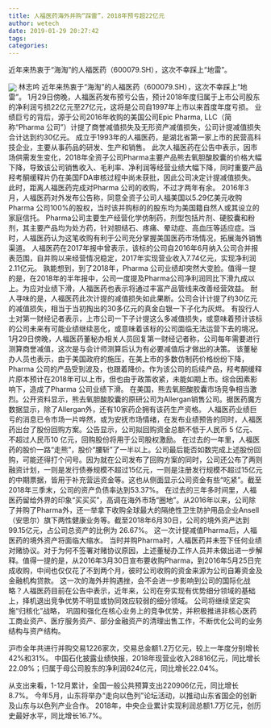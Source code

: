 ```yaml
---
title: 人福医药海外并购“踩雷”，2018年预亏超22亿元
author: wetech
date: 2019-01-29 20:27:42
tags: 
categories: 
---
```

近年来热衷于“海淘”的人福医药（600079.SH），这次不幸踩上“地雷”。
<!-- more -->
<img align="center" border="0" src="https://imgcdn.yicai.com/uppics/images/2019/01/d7188f78d4b8e60f9ce4cbbf52178920.jpg" />
林志吟
近年来热衷于“海淘”的人福医药（600079.SH），这次不幸踩上“地雷”。
1月29日傍晚，人福医药发布预亏公告，预计2018年度归属于上市公司股东的净利润亏损22亿元至27亿元，这将是公司自1997年上市以来首度年度亏损。
业绩巨亏的背后，源于公司2016年收购的美国公司Epic Pharma, LLC（简称“Pharma 公司”）计提了商誉减值损失及无形资产减值损失，公司计提减值损失合计达到约30亿元。
成立于1993年的人福医药，是湖北省第一家上市的民营高科技企业，主要从事药品的研发、生产和销售。
此次人福医药在公告中表示，因市场供需发生变化，2018年全资子公司Pharma主要产品熊去氧胆酸胶囊的价格大幅下降，导致该公司销售收入、毛利率、净利润等经营业绩大幅下降，同时重要产品羟考酮缓释片仍在美国FDA审核过程中尚未获批，因此公司决定计提减值损失。
此时，距离人福医药完成对Pharma 公司的收购，不过才两年有余。
2016年3月，人福医药对外发布公告称，同意全资子公司人福美国以5.29亿美元收购Pharma 公司100%的股权，当时该并购标的的股东均为美国籍自然人或其设立的家庭信托。
Pharma公司主要生产经营化学仿制药，剂型包括片剂、硬胶囊和粉剂，其主要产品均为处方药，针对胆结石、疼痛、晕动症、高血压等适应症。当时，人福医药认为这笔收购有利于公司充分掌握美国医药市场情况，拓展海外销售渠道。
人福医药在2017年报中曾表示，该标的公司自2016年6月纳入公司合并报表范围，自并购以来经营情况稳定，2017年实现营业收入7.74亿元，实现净利润2.11亿元。
孰能想到，到了2018年，Pharma 公司业绩却突然大变脸。值得一提的是，在2018年的半年报中，公司一度提及Pharma公司净利润同比下滑九成以上。为应对业绩下滑，人福医药也表示将通过丰富产品管线来改善经营效益。
耐人寻味的是，人福医药此次计提的减值损失如此果断。公司合计计提了约30亿元的减值损失，相当于当初掏出的30多亿元的真金白银一下子化为灰烬。
有投行人士对第一财经记者表示，上市公司一下子计提这么多减值损失，或意味着预计该标的公司未来有可能业绩继续恶化，或意味着该标的公司面临无法运营下去的境况。
1月29日傍晚，人福医药董秘办相关人员回复第一财经记者称，公司每年需要进行测算商誉减值，这次是与会计师测算后认为有必要减值后才做出的决策。
该董秘办人员也表示，由于美国政府的施压，在美上市的多数仿制药价格纷纷下降，Pharma 公司的产品受到波及，也跟着降价。作为该公司的后续产品，羟考酮缓释片原本预计在2018年可以上市，但也由于政策收紧，未能如期上市。综合因素影响下，造成了Pharma 公司业绩下滑。
在美国，熊去氧胆酸胶囊市场竞争相当激烈。公开资料显示，熊去氧胆酸胶囊的原研公司为Allergan销售公司。据医药魔方数据显示，除了Allergan外，还有10家药企拥有该药生产资格。
人福医药业绩巨亏的消息已令市场一片哗然，或为安抚市场情绪，在发布业绩预告的同时，人福医药出台了股份回购方案。公告显示，公司拟回购资金总额不低于人民币 5 亿元、不超过人民币10 亿元，回购股份将用于公司股权激励。
在过去的一年里，人福医药的股价一路“走熊”，股价“腰斩”了一半以上。公司最后能否如数完成上述股份回购，可能还得打个问号。因为就在公司发布了回购方案的同时，公司还公布了两则融资计划，一则是发行债券规模不超过15亿元，一则是注册发行规模不超过15亿元的中期票据，皆用于补充营运资金等。这也从侧面显示公司资金有些“吃紧”。截至2018年三季末，公司的资产负债率达到53.37%。
在过去的三年多时间里，人福医药留给外界的印象“买买买”，高调在海外市场“圈地”。从2016年以来，公司除了并购了Pharma外，还一举拿下收购全球最大的隔绝性卫生防护用品企业Ansell（安思尔）旗下两性健康业务等。截至2018年6月30日，公司的境外资产达到99.15亿元，占公司总资产的比例为 26.67%。
这一次计提减值Pharma后，人福医药的境外资产将面临大缩水。
当时并购Pharma时，人福医药并未签下任何业绩对赌协议。对于为何不签署对赌协议原因，上述董秘办工作人员并未做出进一步解释。值得一提的是，从2016年3月30日宣布要收购Pharma，到2016年5月25日完成收购，中间也仅仅花了不到两个月，彼时公司收购的资金来源为公司自筹资金及金融机构贷款。
这一次的海外并购遇挫，会不会进一步影响到公司的国际化战略？人福医药目前在公告中表示，近年来，公司在夯实现有优势细分领域的基础上，择机退出竞争优势不明显或协同效应较弱的细分领域。 公司将继续坚定实施“归核化”战略， 巩固和强化在核心业务上的竞争优势，并积极推进非核心医药工商业资产、医疗服务资产、部分金融资产的清理出售工作，不断优化公司的业务结构与资产结构。
 
 
沪市全年共进行并购交易1226家次，交易总金额1.2万亿元，较上一年度分别增长42%和31%。
中国石化披露业绩快报，2018年现营业收入28816亿元，同比增长22.09%；归属于母公司股东的净利润624亿元，同比增长22.04%。
从支出来看，1-12月累计，全国一般公共预算支出220906亿元，同比增长8.7%。
今年5月，山东将举办“走向以色列”论坛活动，以推动山东省国企的创新及山东与以色列产业合作。
2018年，中央企业累计实现利润总额1.7万亿元，创历史最好水平，同比增长16.7%。
